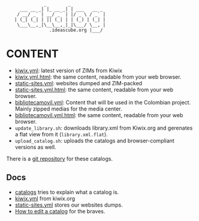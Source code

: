                  _        _
         ___ __ _| |_ __ _| | ___   __ _
        / __/ _` | __/ _` | |/ _ \ / _` |
       | (_| (_| | || (_| | | (_) | (_| |
        \___\__,_|\__\__,_|_|\___/ \__, |
                    .ideascube.org |___/

# CONTENT

* [kiwix.yml](kiwix.yml): latest version of ZIMs from Kiwix
* [kiwix.yml.html](kiwix.yml.html): the same content, readable from your web
  browser.
* [static-sites.yml](static-sites.yml): websites dumped and ZIM-packed
* [static-sites.yml.html](static-sites.yml.html): the same content, readable
  from your web browser.
* [bibliotecamovil.yml](bibliotecamovil.yml): Content that will be used in the Colombian project. Mainly zipped medias for the media center.
* [bibliotecamovil.yml.html](static-sites.yml.html): the same content, readable
  from your web browser.
* `update_library.sh`: downloads library.xml from Kiwix.org and gerenates a flat
  view from it (`library.xml.flat`).
* `upload_catalog.sh`: uploads the catalogs and browser-compliant versions as
  well.


There is a [git repository](https://github.com/ideascube/catalog-i-o) for these
catalogs.


## Docs

* [catalogs](doc/catalogs.md) tries to explain what a catalog is.
* [kiwix.yml](doc/kiwix.md) from kiwix.org
* [static-sites.yml](doc/static-sites.md) stores our websites dumps.
* [How to edit a catalog](doc/maintenance.md) for the braves.
